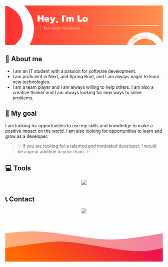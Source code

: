 ![header](./img/banner.png)

## 🚀 About me

- I am an IT student with a passion for software development. 
- I am proficient in Next, and Spring Boot, and I am always eager to learn new technologies. 
- I am a team player and I am always willing to help others. I am also a creative thinker and I am always looking for new ways to solve problems.

## 💫 My goal

 I am looking for opportunities to use my skills and knowledge to make a positive impact on the world. I am also looking for opportunities to learn and grow as a developer.

> ✨ If you are looking for a talented and motivated developer, I would be a great addition to your team. ✨


## 💻 Tools

<p align="center">
  <a href="https://skillicons.dev">
    <img src="https://skillicons.dev/icons?i=html,css,js,java,postgres,spring,react,nextjs,docker,aws,github,idea,vscode,postman" />
  </a>
</p>

## 📞 Contact

<p align="center">
  <a href="https://www.linkedin.com/in/loica-f-a4151b221">
    <img src="https://skillicons.dev/icons?i=linkedin" />
  </a>
</p>


![image](./img/wave.svg)
